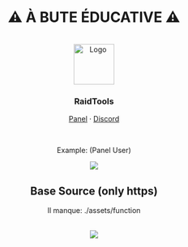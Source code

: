 
<div align="center">
  <h1>⚠ À BUTE ÉDUCATIVE ⚠</h1><BR>
    <img src="https://raidtools.herokuapp.com/img/logo.png" alt="Logo" width="80" height="80">
  <h3>RaidTools</h3>
  <p>
    <a href="https://raidtools.herokuapp.com/">Panel</a> · <a href="https://discord.gg/5wXDKKKwrb">Discord</a>
  </p>
  <br>
  <p>Example: (Panel User)</p>
  <img src="https://cdn.discordapp.com/attachments/284707525620662272/999012824414179480/unknown.png">
<br>
  <h2>Base Source (only https)</h2>
<p> Il manque: ./assets/function</p><br>
<img src="https://cdn.discordapp.com/attachments/284707525620662272/999012105363660800/unknown.png">
</div>
